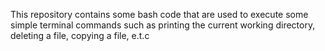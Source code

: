This repository contains some bash code that are used to execute some simple terminal commands
such as printing the current working directory, deleting a file, copying a file, e.t.c
